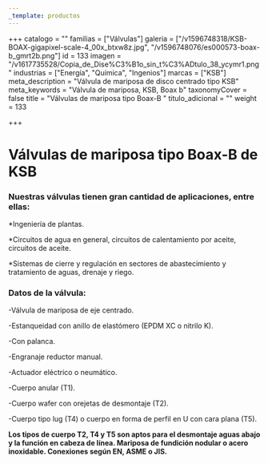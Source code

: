 ```yaml
---
_template: productos
---
```






+++
catalogo = ""
familias = ["Válvulas"]
galeria = ["/v1596748318/KSB-BOAX-gigapixel-scale-4_00x_btxw8z.jpg", "/v1596748076/es000573-boax-b_gmrt2b.png"]
id = 133
imagen = "/v1617735528/Copia_de_Dise%C3%B1o_sin_t%C3%ADtulo_38_ycymr1.png"
industrias = ["Energía", "Química", "Ingenios"]
marcas = ["KSB"]
meta_description = "Válvula de mariposa de disco centrado tipo KSB"
meta_keywords = "Válvula de mariposa, KSB, Boax b"
taxonomyCover = false
title = "Válvulas de mariposa tipo Boax-B "
titulo_adicional = ""
weight = 133

+++
# **Válvulas de mariposa tipo Boax-B de KSB**

### **Nuestras válvulas tienen gran cantidad de aplicaciones, entre ellas:**

\*Ingeniería de plantas.

\*Circuitos de agua en general, circuitos de calentamiento por aceite, circuitos de aceite.

\*Sistemas de cierre y regulación en sectores de abastecimiento y tratamiento de aguas, drenaje y riego.

### **Datos de la válvula:**

\-Válvula de mariposa de eje centrado.

\-Estanqueidad con anillo de elastómero (EPDM XC o nitrilo K).

\-Con palanca.

\-Engranaje reductor manual.

\-Actuador eléctrico o neumático.

\-Cuerpo anular (T1).

\-Cuerpo wafer con orejetas de desmontaje (T2).

\-Cuerpo tipo lug (T4) o cuerpo en forma de perfil en U con cara plana (T5).

**Los tipos de cuerpo T2, T4 y T5 son aptos para el desmontaje aguas abajo y la función en cabeza de línea. Mariposa de fundición nodular o acero inoxidable. Conexiones según EN, ASME o JIS.**

